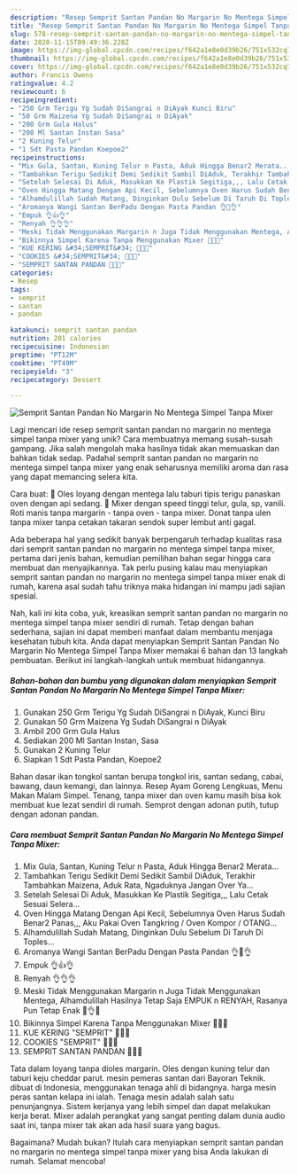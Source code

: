 ```yaml
---
description: "Resep Semprit Santan Pandan No Margarin No Mentega Simpel Tanpa Mixer yang Enak"
title: "Resep Semprit Santan Pandan No Margarin No Mentega Simpel Tanpa Mixer yang Enak"
slug: 578-resep-semprit-santan-pandan-no-margarin-no-mentega-simpel-tanpa-mixer-yang-enak
date: 2020-11-15T09:49:36.228Z
image: https://img-global.cpcdn.com/recipes/f642a1e8e0d39b26/751x532cq70/semprit-santan-pandan-no-margarin-no-mentega-simpel-tanpa-mixer-foto-resep-utama.jpg
thumbnail: https://img-global.cpcdn.com/recipes/f642a1e8e0d39b26/751x532cq70/semprit-santan-pandan-no-margarin-no-mentega-simpel-tanpa-mixer-foto-resep-utama.jpg
cover: https://img-global.cpcdn.com/recipes/f642a1e8e0d39b26/751x532cq70/semprit-santan-pandan-no-margarin-no-mentega-simpel-tanpa-mixer-foto-resep-utama.jpg
author: Francis Owens
ratingvalue: 4.2
reviewcount: 6
recipeingredient:
- "250 Grm Terigu Yg Sudah DiSangrai n DiAyak Kunci Biru"
- "50 Grm Maizena Yg Sudah DiSangrai n DiAyak"
- "200 Grm Gula Halus"
- "200 Ml Santan Instan Sasa"
- "2 Kuning Telur"
- "1 Sdt Pasta Pandan Koepoe2"
recipeinstructions:
- "Mix Gula, Santan, Kuning Telur n Pasta, Aduk Hingga Benar2 Merata..."
- "Tambahkan Terigu Sedikit Demi Sedikit Sambil DiAduk, Terakhir Tambahkan Maizena, Aduk Rata, Ngaduknya Jangan Over Ya..."
- "Setelah Selesai Di Aduk, Masukkan Ke Plastik Segitiga,,, Lalu Cetak Sesuai Selera..."
- "Oven Hingga Matang Dengan Api Kecil, Sebelumnya Oven Harus Sudah Benar2 Panas,,, Aku Pakai Oven Tangkring / Oven Kompor / OTANG..."
- "Alhamdulillah Sudah Matang, Dinginkan Dulu Sebelum Di Taruh Di Toples..."
- "Aromanya Wangi Santan BerPadu Dengan Pasta Pandan 👌🥥👌"
- "Empuk 👌👍👌"
- "Renyah 👌👌👌"
- "Meski Tidak Menggunakan Margarin n Juga Tidak Menggunakan Mentega, Alhamdulillah Hasilnya Tetap Saja EMPUK n RENYAH, Rasanya Pun Tetap Enak 🥥👌🥥"
- "Bikinnya Simpel Karena Tanpa Menggunakan Mixer 🥚🥥🥚"
- "KUE KERING &#34;SEMPRIT&#34; 🥚🥚🥚"
- "COOKIES &#34;SEMPRIT&#34; 🥥🥥🥥"
- "SEMPRIT SANTAN PANDAN 💚💚💚"
categories:
- Resep
tags:
- semprit
- santan
- pandan

katakunci: semprit santan pandan 
nutrition: 201 calories
recipecuisine: Indonesian
preptime: "PT12M"
cooktime: "PT49M"
recipeyield: "3"
recipecategory: Dessert

---
```



![Semprit Santan Pandan No Margarin No Mentega Simpel Tanpa Mixer](https://img-global.cpcdn.com/recipes/f642a1e8e0d39b26/751x532cq70/semprit-santan-pandan-no-margarin-no-mentega-simpel-tanpa-mixer-foto-resep-utama.jpg)

Lagi mencari ide resep semprit santan pandan no margarin no mentega simpel tanpa mixer yang unik? Cara membuatnya memang susah-susah gampang. Jika salah mengolah maka hasilnya tidak akan memuaskan dan bahkan tidak sedap. Padahal semprit santan pandan no margarin no mentega simpel tanpa mixer yang enak seharusnya memiliki aroma dan rasa yang dapat memancing selera kita.

Cara buat: 🌺 Oles loyang dengan mentega lalu taburi tipis terigu panaskan oven dengan api sedang. 🌺 Mixer dengan speed tinggi telur, gula, sp, vanili. Roti manis tanpa margarin - tanpa oven - tanpa mixer. Donat tanpa ulen tanpa mixer tanpa cetakan takaran sendok super lembut anti gagal.

Ada beberapa hal yang sedikit banyak berpengaruh terhadap kualitas rasa dari semprit santan pandan no margarin no mentega simpel tanpa mixer, pertama dari jenis bahan, kemudian pemilihan bahan segar hingga cara membuat dan menyajikannya. Tak perlu pusing kalau mau menyiapkan semprit santan pandan no margarin no mentega simpel tanpa mixer enak di rumah, karena asal sudah tahu triknya maka hidangan ini mampu jadi sajian spesial.


Nah, kali ini kita coba, yuk, kreasikan semprit santan pandan no margarin no mentega simpel tanpa mixer sendiri di rumah. Tetap dengan bahan sederhana, sajian ini dapat memberi manfaat dalam membantu menjaga kesehatan tubuh kita. Anda dapat menyiapkan Semprit Santan Pandan No Margarin No Mentega Simpel Tanpa Mixer memakai 6 bahan dan 13 langkah pembuatan. Berikut ini langkah-langkah untuk membuat hidangannya.

<!--inarticleads1-->

##### Bahan-bahan dan bumbu yang digunakan dalam menyiapkan Semprit Santan Pandan No Margarin No Mentega Simpel Tanpa Mixer:

1. Gunakan 250 Grm Terigu Yg Sudah DiSangrai n DiAyak, Kunci Biru
1. Gunakan 50 Grm Maizena Yg Sudah DiSangrai n DiAyak
1. Ambil 200 Grm Gula Halus
1. Sediakan 200 Ml Santan Instan, Sasa
1. Gunakan 2 Kuning Telur
1. Siapkan 1 Sdt Pasta Pandan, Koepoe2


Bahan dasar ikan tongkol santan berupa tongkol iris, santan sedang, cabai, bawang, daun kemangi, dan lainnya. Resep Ayam Goreng Lengkuas, Menu Makan Malam Simpel. Tenang, tanpa mixer dan oven kamu masih bisa kok membuat kue lezat sendiri di rumah. Semprot dengan adonan putih, tutup dengan adonan pandan. 

<!--inarticleads2-->

##### Cara membuat Semprit Santan Pandan No Margarin No Mentega Simpel Tanpa Mixer:

1. Mix Gula, Santan, Kuning Telur n Pasta, Aduk Hingga Benar2 Merata...
1. Tambahkan Terigu Sedikit Demi Sedikit Sambil DiAduk, Terakhir Tambahkan Maizena, Aduk Rata, Ngaduknya Jangan Over Ya...
1. Setelah Selesai Di Aduk, Masukkan Ke Plastik Segitiga,,, Lalu Cetak Sesuai Selera...
1. Oven Hingga Matang Dengan Api Kecil, Sebelumnya Oven Harus Sudah Benar2 Panas,,, Aku Pakai Oven Tangkring / Oven Kompor / OTANG...
1. Alhamdulillah Sudah Matang, Dinginkan Dulu Sebelum Di Taruh Di Toples...
1. Aromanya Wangi Santan BerPadu Dengan Pasta Pandan 👌🥥👌
1. Empuk 👌👍👌
1. Renyah 👌👌👌
1. Meski Tidak Menggunakan Margarin n Juga Tidak Menggunakan Mentega, Alhamdulillah Hasilnya Tetap Saja EMPUK n RENYAH, Rasanya Pun Tetap Enak 🥥👌🥥
1. Bikinnya Simpel Karena Tanpa Menggunakan Mixer 🥚🥥🥚
1. KUE KERING &#34;SEMPRIT&#34; 🥚🥚🥚
1. COOKIES &#34;SEMPRIT&#34; 🥥🥥🥥
1. SEMPRIT SANTAN PANDAN 💚💚💚


Tata dalam loyang tanpa dioles margarin. Oles dengan kuning telur dan taburi keju cheddar parut. mesin pemeras santan dari Bayoran Teknik. dibuat di Indonesia, menggunakan tenaga ahli di bidangnya. harga mesin peras santan kelapa ini ialah. Tenaga mesin adalah salah satu penunjangnya. Sistem kerjanya yang lebih simpel dan dapat melakukan kerja berat. Mixer adalah perangkat yang sangat penting dalam dunia audio saat ini, tanpa mixer tak akan ada hasil suara yang bagus. 

Bagaimana? Mudah bukan? Itulah cara menyiapkan semprit santan pandan no margarin no mentega simpel tanpa mixer yang bisa Anda lakukan di rumah. Selamat mencoba!
